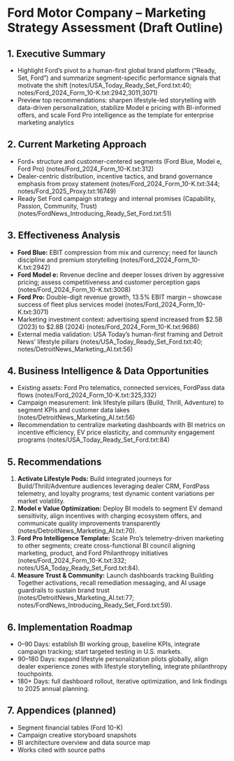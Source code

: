 # Ford Motor Company – Marketing Strategy Assessment (Draft Outline)

## 1. Executive Summary
- Highlight Ford’s pivot to a human-first global brand platform (“Ready, Set, Ford”) and summarize segment-specific performance signals that motivate the shift (notes/USA_Today_Ready_Set_Ford.txt:40; notes/Ford_2024_Form_10-K.txt:2942,3011,3071)
- Preview top recommendations: sharpen lifestyle-led storytelling with data-driven personalization, stabilize Model e pricing with BI-informed offers, and scale Ford Pro intelligence as the template for enterprise marketing analytics

## 2. Current Marketing Approach
- Ford+ structure and customer-centered segments (Ford Blue, Model e, Ford Pro) (notes/Ford_2024_Form_10-K.txt:312)
- Dealer-centric distribution, incentive tactics, and brand governance emphasis from proxy statement (notes/Ford_2024_Form_10-K.txt:344; notes/Ford_2025_Proxy.txt:16749)
- Ready Set Ford campaign strategy and internal promises (Capability, Passion, Community, Trust) (notes/FordNews_Introducing_Ready_Set_Ford.txt:51)

## 3. Effectiveness Analysis
- **Ford Blue:** EBIT compression from mix and currency; need for launch discipline and premium storytelling (notes/Ford_2024_Form_10-K.txt:2942)
- **Ford Model e:** Revenue decline and deeper losses driven by aggressive pricing; assess competitiveness and customer perception gaps (notes/Ford_2024_Form_10-K.txt:3008)
- **Ford Pro:** Double-digit revenue growth, 13.5% EBIT margin – showcase success of fleet plus services model (notes/Ford_2024_Form_10-K.txt:3071)
- Marketing investment context: advertising spend increased from $2.5B (2023) to $2.8B (2024) (notes/Ford_2024_Form_10-K.txt:9686)
- External media validation: USA Today’s human-first framing and Detroit News’ lifestyle pillars (notes/USA_Today_Ready_Set_Ford.txt:40; notes/DetroitNews_Marketing_AI.txt:56)

## 4. Business Intelligence & Data Opportunities
- Existing assets: Ford Pro telematics, connected services, FordPass data flows (notes/Ford_2024_Form_10-K.txt:325,332)
- Campaign measurement: link lifestyle pillars (Build, Thrill, Adventure) to segment KPIs and customer data lakes (notes/DetroitNews_Marketing_AI.txt:56)
- Recommendation to centralize marketing dashboards with BI metrics on incentive efficiency, EV price elasticity, and community engagement programs (notes/USA_Today_Ready_Set_Ford.txt:84)

## 5. Recommendations
1. **Activate Lifestyle Pods:** Build integrated journeys for Build/Thrill/Adventure audiences leveraging dealer CRM, FordPass telemetry, and loyalty programs; test dynamic content variations per market volatility.
2. **Model e Value Optimization:** Deploy BI models to segment EV demand sensitivity, align incentives with charging ecosystem offers, and communicate quality improvements transparently (notes/DetroitNews_Marketing_AI.txt:70).
3. **Ford Pro Intelligence Template:** Scale Pro’s telemetry-driven marketing to other segments; create cross-functional BI council aligning marketing, product, and Ford Philanthropy initiatives (notes/Ford_2024_Form_10-K.txt:332; notes/USA_Today_Ready_Set_Ford.txt:84).
4. **Measure Trust & Community:** Launch dashboards tracking Building Together activations, recall remediation messaging, and AI usage guardrails to sustain brand trust (notes/DetroitNews_Marketing_AI.txt:77; notes/FordNews_Introducing_Ready_Set_Ford.txt:59).

## 6. Implementation Roadmap
- 0–90 Days: establish BI working group, baseline KPIs, integrate campaign tracking; start targeted testing in U.S. markets.
- 90–180 Days: expand lifestyle personalization pilots globally, align dealer experience zones with lifestyle storytelling, integrate philanthropy touchpoints.
- 180+ Days: full dashboard rollout, iterative optimization, and link findings to 2025 annual planning.

## 7. Appendices (planned)
- Segment financial tables (Ford 10-K)
- Campaign creative storyboard snapshots
- BI architecture overview and data source map
- Works cited with source paths
